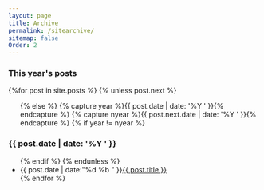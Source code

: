 ```yaml
---
layout: page
title: Archive
permalink: /sitearchive/
sitemap: false
Order: 2
---
```


<section id="archive">
  <h3>This year's posts</h3>
  {%for post in site.posts %}
    {% unless post.next %}
      <ul class="this">
    {% else %}
      {% capture year %}{{ post.date | date: '%Y ' }}{% endcapture %}
      {% capture nyear %}{{ post.next.date | date: '%Y ' }}{% endcapture %}
      {% if year != nyear %}
        </ul>
        <h3>{{ post.date | date: '%Y ' }}</h3>
        <ul class="past">
      {% endif %}
    {% endunless %}
      <li><time>{{ post.date | date:"%d %b " }}</time><a href="{{ post.url }}">{{ post.title }}</a></li>
  {% endfor %}
  </ul>
</section>
